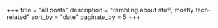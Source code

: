 +++
title = "all posts"
description = "rambling about stuff, mostly tech-related"
sort_by = "date"
paginate_by = 5
+++
